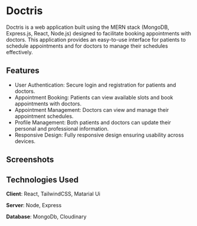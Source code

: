 
# Doctris

Doctris is a web application built using the MERN stack (MongoDB, Express.js, React, Node.js) designed to facilitate booking appointments with doctors. This application provides an easy-to-use interface for patients to schedule appointments and for doctors to manage their schedules effectively.


## Features

- User Authentication: Secure login and registration for patients and doctors.
- Appointment Booking: Patients can view available slots and book appointments with doctors.
- Appointment Management: Doctors can view and manage their appointment schedules.
- Profile Management: Both patients and doctors can update their personal and professional information.
- Responsive Design: Fully responsive design ensuring usability across devices.





## Screenshots




## Technologies Used

**Client**: React, TailwindCSS, Matarial Ui

**Server**: Node, Express

**Database**: MongoDb, Cloudinary
